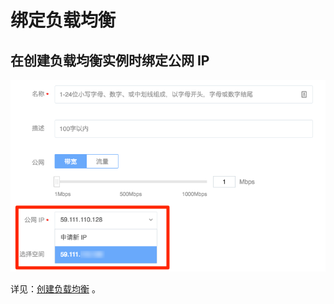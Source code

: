 # 绑定负载均衡

## 在创建负载均衡实例时绑定公网 IP

![](../../image/IP管理使用指南-绑定负载均衡.png)

详见：[创建负载均衡](http://support.c.163.com/md.html#!容器服务/负载均衡/使用指南/创建负载均衡.md) 。